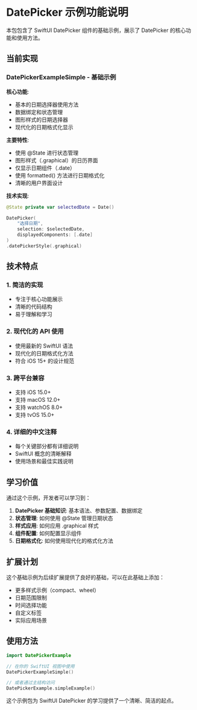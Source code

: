 # DatePicker 示例功能说明

本包包含了 SwiftUI DatePicker 组件的基础示例，展示了 DatePicker 的核心功能和使用方法。

## 当前实现

### DatePickerExampleSimple - 基础示例

**核心功能**:

- 基本的日期选择器使用方法
- 数据绑定和状态管理
- 图形样式的日期选择器
- 现代化的日期格式化显示

**主要特性**:

- 使用 @State 进行状态管理
- 图形样式（.graphical）的日历界面
- 仅显示日期组件（.date）
- 使用 formatted() 方法进行日期格式化
- 清晰的用户界面设计

**技术实现**:

```swift
@State private var selectedDate = Date()

DatePicker(
    "选择日期",
    selection: $selectedDate,
    displayedComponents: [.date]
)
.datePickerStyle(.graphical)
```

## 技术特点

### 1. 简洁的实现

- 专注于核心功能展示
- 清晰的代码结构
- 易于理解和学习

### 2. 现代化的 API 使用

- 使用最新的 SwiftUI 语法
- 现代化的日期格式化方法
- 符合 iOS 15+ 的设计规范

### 3. 跨平台兼容

- 支持 iOS 15.0+
- 支持 macOS 12.0+
- 支持 watchOS 8.0+
- 支持 tvOS 15.0+

### 4. 详细的中文注释

- 每个关键部分都有详细说明
- SwiftUI 概念的清晰解释
- 使用场景和最佳实践说明

## 学习价值

通过这个示例，开发者可以学习到：

1. **DatePicker 基础知识**: 基本语法、参数配置、数据绑定
2. **状态管理**: 如何使用 @State 管理日期状态
3. **样式应用**: 如何应用 .graphical 样式
4. **组件配置**: 如何配置显示组件
5. **日期格式化**: 如何使用现代化的格式化方法

## 扩展计划

这个基础示例为后续扩展提供了良好的基础，可以在此基础上添加：

- 更多样式示例（compact、wheel）
- 日期范围限制
- 时间选择功能
- 自定义标签
- 实际应用场景

## 使用方法

```swift
import DatePickerExample

// 在你的 SwiftUI 视图中使用
DatePickerExampleSimple()

// 或者通过主结构访问
DatePickerExample.simpleExample()
```

这个示例包为 SwiftUI DatePicker 的学习提供了一个清晰、简洁的起点。
